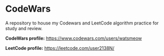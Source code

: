 # CodeWars
A repository to house my Codewars and LeetCode algorithm practice for study and review.

**CodeWars profile:** https://www.codewars.com/users/watsmeow

**LeetCode profile:** https://leetcode.com/user2138N/
